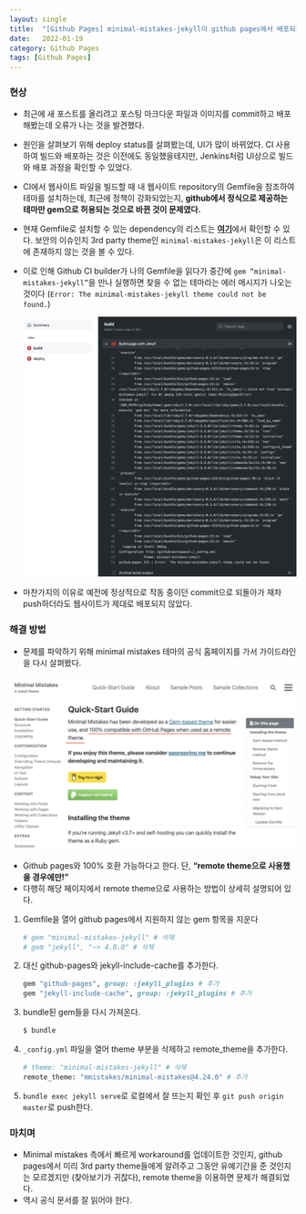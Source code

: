 ```yaml
---
layout: single
title:  "[Github Pages] minimal-mistakes-jekyll이 github pages에서 배포되지 않는 이슈"
date:   2022-01-19
category: Github Pages
tags: [Github Pages]
---
```


### 현상

- 최근에 새 포스트를 올리려고 포스팅 마크다운 파일과 이미지를 commit하고 배포해봤는데 오류가 나는 것을 발견했다.
- 원인을 살펴보기 위해 deploy status를 살펴봤는데, UI가 많이 바뀌었다. CI 사용하여 빌드와 배포하는 것은 이전에도 동일했을테지만, Jenkins처럼 UI상으로 빌드와 배포 과정을 확인할 수 있었다.
- CI에서 웹사이트 파일을 빌드할 때 내 웹사이트 repository의 Gemfile을 참조하여 테마를 설치하는데, 최근에 정책이 강화되었는지, **github에서 정식으로 제공하는 테마만 gem으로 허용되는 것으로 바뀐 것이 문제였다.**
- 현재 Gemfile로 설치할 수 있는 dependency의 리스트는 [**여기**](https://pages.github.com/versions/)에서 확인할 수 있다. 보안의 이슈인지 3rd party theme인 `minimal-mistakes-jekyll`은 이 리스트에 존재하지 않는 것을 볼 수 있다.
- 이로 인해 Github CI builder가 나의 Gemfile을 읽다가 중간에 `gem “minimal-mistakes-jekyll”`을 만나 실행하면 찾을 수 없는 테마라는 에러 메시지가 나오는 것이다 (`Error: The minimal-mistakes-jekyll theme could not be found.`)
    
    ![1.png](/assets/images/minimal-mistakes-remote-theme/1.png)
    
- 마찬가지의 이유로 예전에 정상적으로 작동 중이던 commit으로 되돌아가 재차 push하더라도 웹사이트가 제대로 배포되지 않았다.

### 해결 방법

- 문제를 파악하기 위해 minimal mistakes 테마의 공식 홈페이지를 가서 가이드라인을 다시 살펴봤다.

![2.png](/assets/images/minimal-mistakes-remote-theme/2.png)

- Github pages와 100% 호환 가능하다고 한다. 단, **“remote theme으로 사용했을 경우에만!”**
- 다행히 해당 페이지에서 remote theme으로 사용하는 방법이 상세히 설명되어 있다.
1. Gemfile을 열어 github pages에서 지원하지 않는 gem 항목을 지운다
    
    ```ruby
    # gem "minimal-mistakes-jekyll" # 삭제
    # gem "jekyll", "~> 4.0.0" # 삭제
    ```
    
2. 대신 github-pages와 jekyll-include-cache를 추가한다.
    
    ```ruby
    gem "github-pages", group: :jekyll_plugins # 추가
    gem "jekyll-include-cache", group: :jekyll_plugins # 추가
    ```
    
3. bundle된 gem들을 다시 가져온다.
    
    ```bash
    $ bundle
    ```
    
4. `_config.yml` 파일을 열어 theme 부분을 삭제하고 remote_theme을 추가한다.
    
    ```bash
    # theme: "minimal-mistakes-jekyll" # 삭제
    remote_theme: "mmistakes/minimal-mistakes@4.24.0" # 추가
    ```
    
5. `bundle exec jekyll serve`로 로컬에서 잘 뜨는지 확인 후 `git push origin master`로 push한다.

### 마치며

- Minimal mistakes 측에서 빠르게 workaround를 업데이트한 것인지, github pages에서 미리 3rd party theme들에게 알려주고 그동안 유예기간을 준 것인지는 모르겠지만 (찾아보기가 귀찮다), remote theme을 이용하면 문제가 해결되었다.
- 역시 공식 문서를 잘 읽어야 한다.